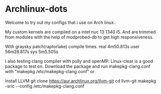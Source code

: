 # Archlinux-dots

Welcome to try out my configs that i use on Arch linux. 

My custom kernels are compiled on a intel nuc 13 1340 i5.
And are trimmed from modules with the help of modprobed-db
to get high responsiveness.

With graysky patch(raptorlake) compile times.
real    4m50.813s
user    56m28.817s
sys     5m5.505s

I also testing clang compiler with polly and openMP.
Linux-clear is a good package to test on.
Download the package and run makepkg-clang.conf with
"makepkg  /etc/makepkg-clang.conf" or 

Install LLVM
git clone https://aur.archlinux.org/llvm-git
cd llvm-git
makepkg -sric --config /etc/makepkg-clang.conf
